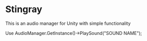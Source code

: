 # Stingray

This is an audio manager for Unity with simple functionality



Use AudioManager.GetInstance()->PlaySound("SOUND NAME");

